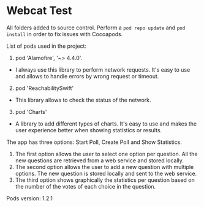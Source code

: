 # Webcat Test

All folders added to source control. Perform a `pod repo update` and `pod install` in order to fix issues with Cocoapods.

List of pods used in the project:

1. pod 'Alamofire', '~> 4.4.0'.
  - I always use this library to perform network requests. It's easy to use and allows to handle errors by wrong request or timeout.

2. pod 'ReachabilitySwift'
  - This library allows to check the status of the network.
  
3. pod 'Charts'
  - A library to add different types of charts. It's easy to use and makes the user experience better when showing statistics or results.

The app has three options: Start Poll, Create Poll and Show Statistics.

1. The first option allows the user to select one option per question. All the new questions are retrieved from a web service and stored locally.
2. The second option allows the user to add a new question with multiple options. The new question is stored locally and sent to the web service.
3. The third option shows graphically the statistics per question based on the number of the votes of each choice in the question.


Pods version: 1.2.1
